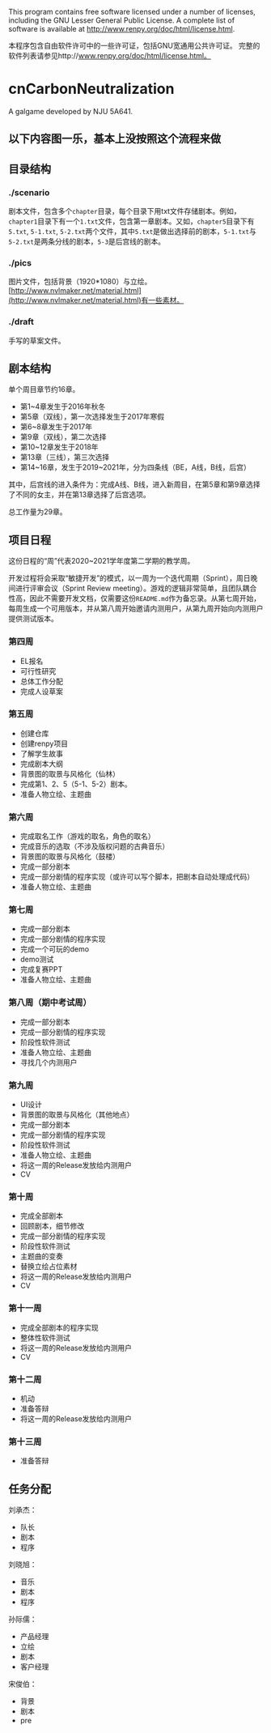 This program contains free software licensed under a number of licenses, including the GNU Lesser General Public License. A complete list of software is available at http://www.renpy.org/doc/html/license.html.

本程序包含自由软件许可中的一些许可证，包括GNU宽通用公共许可证。 完整的软件列表请参见http://www.renpy.org/doc/html/license.html。

# cnCarbonNeutralization

A galgame developed by NJU 5A641.

## 以下内容图一乐，基本上没按照这个流程来做

## 目录结构

### ./scenario

剧本文件，包含多个`chapter`目录，每个目录下用txt文件存储剧本。例如，`chapter1`目录下有一个`1.txt`文件，包含第一章剧本。又如，`chapter5`目录下有`5.txt`, `5-1.txt`, `5-2.txt`两个文件，其中`5.txt`是做出选择前的剧本，`5-1.txt`与`5-2.txt`是两条分线的剧本，`5-3`是后宫线的剧本。

### ./pics

图片文件，包括背景（1920\*1080）与立绘。[http://www.nvlmaker.net/material.html](http://www.nvlmaker.net/material.html)有一些素材。

### ./draft

手写的草案文件。

## 剧本结构

单个周目章节约16章。

- 第1~4章发生于2016年秋冬
- 第5章（双线），第一次选择发生于2017年寒假
- 第6~8章发生于2017年
- 第9章（双线），第二次选择
- 第10~12章发生于2018年
- 第13章（三线），第三次选择
- 第14~16章，发生于2019~2021年，分为四条线（BE，A线，B线，后宫）

其中，后宫线的进入条件为：完成A线、B线，进入新周目，在第5章和第9章选择了不同的女主，并在第13章选择了后宫选项。

总工作量为29章。

## 项目日程

这份日程的“周”代表2020~2021学年度第二学期的教学周。

开发过程将会采取“敏捷开发”的模式，以一周为一个迭代周期（Sprint），周日晚间进行评审会议（Sprint Review meeting）。游戏的逻辑非常简单，且团队耦合性高，因此不需要开发文档，仅需要这份`README.md`作为备忘录。从第七周开始，每周生成一个可用版本，并从第八周开始邀请内测用户，从第九周开始向内测用户提供测试版本。

### 第四周

- EL报名
- 可行性研究
- 总体工作分配
- 完成人设草案

### 第五周

- 创建仓库
- 创建renpy项目
- 了解学生故事
- 完成剧本大纲
- 背景图的取景与风格化（仙林）
- 完成第1、2、5（5-1、5-2）剧本。
- 准备人物立绘、主题曲

### 第六周

- 完成取名工作（游戏的取名，角色的取名）
- 完成音乐的选取（不涉及版权问题的古典音乐）
- 背景图的取景与风格化（鼓楼）
- 完成一部分剧本
- 完成一部分剧情的程序实现（或许可以写个脚本，把剧本自动处理成代码）
- 准备人物立绘、主题曲

### 第七周

- 完成一部分剧本
- 完成一部分剧情的程序实现
- 完成一个可玩的demo
- demo测试
- 完成复赛PPT
- 准备人物立绘、主题曲

### 第八周（期中考试周）

- 完成一部分剧本
- 完成一部分剧情的程序实现
- 阶段性软件测试
- 准备人物立绘、主题曲
- 寻找几个内测用户

### 第九周

- UI设计
- 背景图的取景与风格化（其他地点）
- 完成一部分剧本
- 完成一部分剧情的程序实现
- 阶段性软件测试
- 准备人物立绘、主题曲
- 将这一周的Release发放给内测用户
- CV

### 第十周

- 完成全部剧本
- 回顾剧本，细节修改
- 完成一部分剧情的程序实现
- 阶段性软件测试
- 主题曲的变奏
- 替换立绘占位素材
- 将这一周的Release发放给内测用户
- CV

### 第十一周

- 完成全部剧本的程序实现
- 整体性软件测试
- 将这一周的Release发放给内测用户
- CV

### 第十二周

- 机动
- 准备答辩
- 将这一周的Release发放给内测用户

### 第十三周

- 准备答辩

## 任务分配

刘承杰： 
- 队长
- 剧本
- 程序

刘晓旭：
- 音乐
- 剧本
- 程序

孙际儒：
- 产品经理
- 立绘
- 剧本
- 客户经理

宋俊伯：
- 背景
- 剧本
- pre
